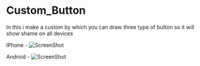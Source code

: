 # Custom_Button
 In this i make a custom by which you can draw three type of button so it will show shame on all devices 



IPhone - 
![ScreenShot](https://raw.githubusercontent.com/sktechno/Custom-Button-Flutter/master/ScreenShotiPhone.png)

Android - 
![ScreenShot](https://raw.githubusercontent.com/sktechno/Custom-Button-Flutter/master/ScreenshotAndroid.png)
